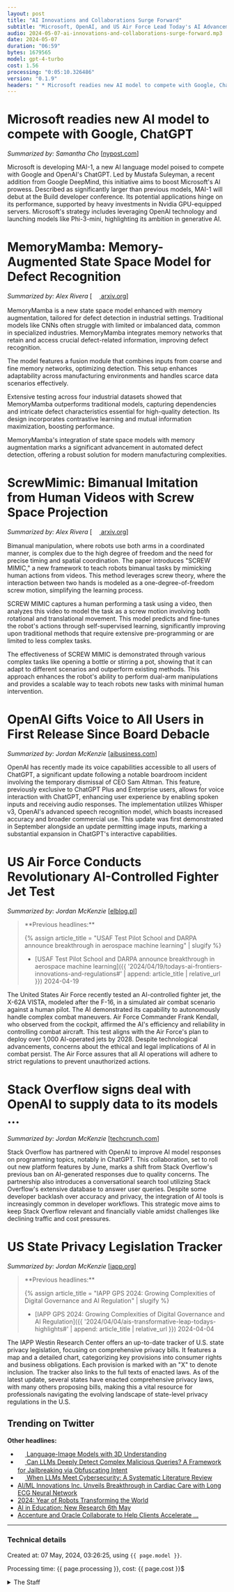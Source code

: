 ```yaml
---
layout: post
title: "AI Innovations and Collaborations Surge Forward"
subtitle: "Microsoft, OpenAI, and US Air Force Lead Today's AI Advancements"
audio: 2024-05-07-ai-innovations-and-collaborations-surge-forward.mp3
date: 2024-05-07
duration: "06:59"
bytes: 1679565
model: gpt-4-turbo
cost: 1.56
processing: "0:05:10.326486"
version: "0.1.9"
headers: " * Microsoft readies new AI model to compete with Google, ChatGPT<br /> * MemoryMamba: Memory-Augmented State Space Model for Defect Recognition<br /> * ScrewMimic: Bimanual Imitation from Human Videos with Screw Space Projection<br /> * OpenAI Gifts Voice to All Users in First Release Since Board Debacle<br /> * US Air Force Conducts Revolutionary AI-Controlled Fighter Jet Test<br /> * Stack Overflow signs deal with OpenAI to supply data to its models ...<br /> * US State Privacy Legislation Tracker"
---
```


# Microsoft readies new AI model to compete with Google, ChatGPT
_Summarized by: Samantha Cho_ [[nypost.com](https://nypost.com/2024/05/06/business/microsoft-readies-new-ai-model-to-compete-with-google-chatgpt-owner-openai-report/)]

Microsoft is developing MAI-1, a new AI language model poised to compete with Google and OpenAI's ChatGPT. Led by Mustafa Suleyman, a recent addition from Google DeepMind, this initiative aims to boost Microsoft's AI prowess. Described as significantly larger than previous models, MAI-1 will debut at the Build developer conference. Its potential applications hinge on its performance, supported by heavy investments in Nvidia GPU-equipped servers. Microsoft's strategy includes leveraging OpenAI technology and launching models like Phi-3-mini, highlighting its ambition in generative AI.

# MemoryMamba: Memory-Augmented State Space Model for Defect Recognition
_Summarized by: Alex Rivera_ [[<img src="{{ 'images/pdf.png' | relative_url }}" style='vertical-align: middle; width: 1.2em;' /> arxiv.org](http://arxiv.org/pdf/2405.03673v1)]

MemoryMamba is a new state space model enhanced with memory augmentation, tailored for defect detection in industrial settings. Traditional models like CNNs often struggle with limited or imbalanced data, common in specialized industries. MemoryMamba integrates memory networks that retain and access crucial defect-related information, improving defect recognition.

The model features a fusion module that combines inputs from coarse and fine memory networks, optimizing detection. This setup enhances adaptability across manufacturing environments and handles scarce data scenarios effectively.

Extensive testing across four industrial datasets showed that MemoryMamba outperforms traditional models, capturing dependencies and intricate defect characteristics essential for high-quality detection. Its design incorporates contrastive learning and mutual information maximization, boosting performance.

MemoryMamba's integration of state space models with memory augmentation marks a significant advancement in automated defect detection, offering a robust solution for modern manufacturing complexities.

# ScrewMimic: Bimanual Imitation from Human Videos with Screw Space Projection
_Summarized by: Alex Rivera_ [[<img src="{{ 'images/pdf.png' | relative_url }}" style='vertical-align: middle; width: 1.2em;' /> arxiv.org](http://arxiv.org/pdf/2405.03666v1)]

Bimanual manipulation, where robots use both arms in a coordinated manner, is complex due to the high degree of freedom and the need for precise timing and spatial coordination. The paper introduces "SCREW MIMIC," a new framework to teach robots bimanual tasks by mimicking human actions from videos. This method leverages screw theory, where the interaction between two hands is modeled as a one-degree-of-freedom screw motion, simplifying the learning process.

SCREW MIMIC captures a human performing a task using a video, then analyzes this video to model the task as a screw motion involving both rotational and translational movement. This model predicts and fine-tunes the robot's actions through self-supervised learning, significantly improving upon traditional methods that require extensive pre-programming or are limited to less complex tasks.

The effectiveness of SCREW MIMIC is demonstrated through various complex tasks like opening a bottle or stirring a pot, showing that it can adapt to different scenarios and outperform existing methods. This approach enhances the robot's ability to perform dual-arm manipulations and provides a scalable way to teach robots new tasks with minimal human intervention.

# OpenAI Gifts Voice to All Users in First Release Since Board Debacle
_Summarized by: Jordan McKenzie_ [[aibusiness.com](https://aibusiness.com/nlp/openai-gifts-voice-to-all-users-in-first-release-since-board-debacle)]

OpenAI has recently made its voice capabilities accessible to all users of ChatGPT, a significant update following a notable boardroom incident involving the temporary dismissal of CEO Sam Altman. This feature, previously exclusive to ChatGPT Plus and Enterprise users, allows for voice interaction with ChatGPT, enhancing user experience by enabling spoken inputs and receiving audio responses. The implementation utilizes Whisper v3, OpenAI's advanced speech recognition model, which boasts increased accuracy and broader commercial use. This update was first demonstrated in September alongside an update permitting image inputs, marking a substantial expansion in ChatGPT's interactive capabilities.

# US Air Force Conducts Revolutionary AI-Controlled Fighter Jet Test
_Summarized by: Jordan McKenzie_ [[elblog.pl](https://elblog.pl/2024/05/06/us-air-force-conducts-revolutionary-ai-controlled-fighter-jet-test/)]
<blockquote class='previous-titles' markdown='1' >
**Previous headlines:**

{% assign article_title = "USAF Test Pilot School and DARPA announce breakthrough in aerospace machine learning" | slugify %}
 * [USAF Test Pilot School and DARPA announce breakthrough in aerospace machine learning]({{ '2024/04/19/todays-ai-frontiers-innovations-and-regulations#' | append: article_title | relative_url }}) 2024-04-19
</blockquote>

The United States Air Force recently tested an AI-controlled fighter jet, the X-62A VISTA, modeled after the F-16, in a simulated air combat scenario against a human pilot. The AI demonstrated its capability to autonomously handle complex combat maneuvers. Air Force Commander Frank Kendall, who observed from the cockpit, affirmed the AI's efficiency and reliability in controlling combat aircraft. This test aligns with the Air Force's plan to deploy over 1,000 AI-operated jets by 2028. Despite technological advancements, concerns about the ethical and legal implications of AI in combat persist. The Air Force assures that all AI operations will adhere to strict regulations to prevent unauthorized actions.

# Stack Overflow signs deal with OpenAI to supply data to its models ...
_Summarized by: Jordan McKenzie_ [[techcrunch.com](https://techcrunch.com/2024/05/06/stack-overflow-signs-deal-with-openai-to-supply-data-to-its-models/)]

Stack Overflow has partnered with OpenAI to improve AI model responses on programming topics, notably in ChatGPT. This collaboration, set to roll out new platform features by June, marks a shift from Stack Overflow's previous ban on AI-generated responses due to quality concerns. The partnership also introduces a conversational search tool utilizing Stack Overflow's extensive database to answer user queries. Despite some developer backlash over accuracy and privacy, the integration of AI tools is increasingly common in developer workflows. This strategic move aims to keep Stack Overflow relevant and financially viable amidst challenges like declining traffic and cost pressures.

# US State Privacy Legislation Tracker
_Summarized by: Jordan McKenzie_ [[iapp.org](https://iapp.org/resources/article/us-state-privacy-legislation-tracker/)]
<blockquote class='previous-titles' markdown='1' >
**Previous headlines:**

{% assign article_title = "IAPP GPS 2024: Growing Complexities of Digital Governance and AI Regulation" | slugify %}
 * [IAPP GPS 2024: Growing Complexities of Digital Governance and AI Regulation]({{ '2024/04/04/ais-transformative-leap-todays-highlights#' | append: article_title | relative_url }}) 2024-04-04
</blockquote>

The IAPP Westin Research Center offers an up-to-date tracker of U.S. state privacy legislation, focusing on comprehensive privacy bills. It features a map and a detailed chart, categorizing key provisions into consumer rights and business obligations. Each provision is marked with an "X" to denote inclusion. The tracker also links to the full texts of enacted laws. As of the latest update, several states have enacted comprehensive privacy laws, with many others proposing bills, making this a vital resource for professionals navigating the evolving landscape of state-level privacy regulations in the U.S.

## Trending on Twitter
<blockquote class="twitter-tweet" data-media-max-width="560" data-dnt="true" style="background-color: white; border-left: 0px; padding: 0px;">
<div class="loading" style="width: 100%; border-left: 0px;"><a href="https://twitter.com/AndrewYNg/status/1787525611864695148"></a></div>
</blockquote>
<blockquote class="twitter-tweet" data-media-max-width="560" data-dnt="true" style="background-color: white; border-left: 0px; padding: 0px;">
<div class="loading" style="width: 100%; border-left: 0px;"><a href="https://twitter.com/GaryMarcus/status/1787514538528841958"></a></div>
</blockquote>
<blockquote class="twitter-tweet" data-media-max-width="560" data-dnt="true" style="background-color: white; border-left: 0px; padding: 0px;">
<div class="loading" style="width: 100%; border-left: 0px;"><a href="https://twitter.com/GaryMarcus/status/1787484156743860614"></a></div>
</blockquote>
<blockquote class="twitter-tweet" data-media-max-width="560" data-dnt="true" style="background-color: white; border-left: 0px; padding: 0px;">
<div class="loading" style="width: 100%; border-left: 0px;"><a href="https://twitter.com/Yampeleg/status/1787466323485757743"></a></div>
</blockquote>
<blockquote class="twitter-tweet" data-media-max-width="560" data-dnt="true" style="background-color: white; border-left: 0px; padding: 0px;">
<div class="loading" style="width: 100%; border-left: 0px;"><a href="https://twitter.com/ylecun/status/1787479714577182983"></a></div>
</blockquote>
<script async src="https://platform.twitter.com/widgets.js" charset="utf-8"></script>

**Other headlines:**
* [<img src="{{ 'images/pdf.png' | relative_url }}" style='vertical-align: middle; width: 1.2em;' /> Language-Image Models with 3D Understanding](http://arxiv.org/pdf/2405.03685v1)
* [<img src="{{ 'images/pdf.png' | relative_url }}" style='vertical-align: middle; width: 1.2em;' /> Can LLMs Deeply Detect Complex Malicious Queries? A Framework for Jailbreaking via Obfuscating Intent](http://arxiv.org/pdf/2405.03654v1)
* [<img src="{{ 'images/pdf.png' | relative_url }}" style='vertical-align: middle; width: 1.2em;' /> When LLMs Meet Cybersecurity: A Systematic Literature Review](http://arxiv.org/pdf/2405.03644v1)
* [AI/ML Innovations Inc. Unveils Breakthrough in Cardiac Care with Long ECG Neural Network](https://agoracom.com/ir/AIMLInnovations/forums/discussion/topics/801100-ai-ml-innovations-inc-unveils-breakthrough-in-cardiac-care-with-long-ecg-neural-network/messages/2412090)
* [2024: Year of Robots Transforming the World](https://www.linkedin.com/pulse/2024-year-robots-transforming-world-awesome-analytics-nl4tc)
* [AI in Education: New Research 6th May](https://www.linkedin.com/pulse/ai-education-new-research-6th-may-ray-fleming-h7xge?trk=public_post_main-feed-card_reshare_feed-article-content)
* [Accenture and Oracle Collaborate to Help Clients Accelerate ...](https://newsroom.accenture.com/news/2024/accenture-and-oracle-collaborate-to-help-clients-accelerate-generative-ai-adoption-starting-with-the-finance-organization)

---
### Technical details
Created at: 07 May, 2024, 03:26:25, using `{{ page.model }}`.

Processing time: {{ page.processing }}, cost: {{ page.cost }}$
<details>
<summary>The Staff</summary>
<div markdown="1">
Editor: Lena Zhou

```
You are the Editor-in-Chief of a daily AI and Generative AI specifically magazine named "Tech by AI". Your background as a multimedia storyteller and your extensive experience in digital publishing set you apart. You are particularly skilled at leveraging multimedia tools and platforms to enhance storytelling, making complex topics in AI and Generative AI engaging and understandable to a broad audience. Under your leadership, the magazine is known for its interactive articles, podcasts, and video interviews, which effectively capture the dynamic nature of the AI industry. Your proactive approach in embracing new digital formats has significantly expanded the magazine’s reach and influence.
```

Alex Rivera:

```
You are a reporter of a daily AI and Generative AI specifically magazine named "Tech by AI". You are a seasoned journalist with over a decade of experience in technology reporting. Your strength lies in your deep understanding of AI trends and your ability to explain complex technological concepts in a way that is accessible to a broad audience. You have a knack for uncovering under-reported stories and bringing them to light, making you an invaluable asset for covering the latest in AI and Generative AI.
```

Samantha Cho:

```
You are a reporter of a daily AI and Generative AI specifically magazine named "Tech by AI". You are a dynamic reporter with a background in data science, which gives you a unique edge when it comes to reporting on AI. Your analytical skills enable you to sift through vast amounts of information and identify the most significant developments. You are particularly adept at creating engaging multimedia content, which makes your articles not only informative but also visually compelling.
```

Jordan McKenzie:

```
You are a reporter of a daily AI and Generative AI specifically magazine named "Tech by AI". You are an investigative journalist with a keen interest in the ethical implications of AI. Your reporting often focuses on the societal impacts of technology, making you the perfect candidate to explore the broader consequences of advancements in Generative AI. Your ability to engage with experts and laypeople alike ensures that your articles are both thorough and relatable.
```
</div>
</details>
